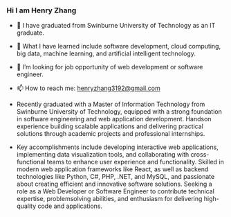 ### Hi I am Henry Zhang

- 🔭 I have graduated from Swinburne University of Technology as an IT graduate.
- 🌱 What I have learned include software development, cloud computing, big data, machine learning, and artificial intelligent technology.
- 🤔 I’m looking for job opportunity of web development or software engineer.
- 📫 How to reach me: henryzhang3192@gmail.com

- Recently graduated with a Master of Information Technology from Swinburne University of Technology,
equipped with a strong foundation in software engineering and web application development. Handson experience building scalable applications and delivering practical solutions through academic
projects and professional internships.
- Key accomplishments include developing interactive web applications, implementing data visualization
tools, and collaborating with cross-functional teams to enhance user experience and functionality.
Skilled in modern web application frameworks like React, as well as backend technologies like Python,
C#, PHP, .NET, and MySQL, and passionate about creating efficient and innovative software solutions.
Seeking a role as a Web Developer or Software Engineer to contribute technical expertise, problemsolving abilities, and enthusiasm for delivering high-quality code and applications.
